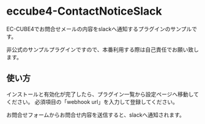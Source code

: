 # eccube4-ContactNoticeSlack

EC-CUBE4でお問合せメールの内容をslackへ通知するプラグインのサンプルです。

非公式のサンプルプラグインですので、本番利用する際は自己責任でお願い致します。

## 使い方
インストールと有効化が完了したら、プラグイン一覧から設定ページへ移動してください。
必須項目の「webhook url」を入力して登録してください。

お問合せフォームからお問合せ内容を送信すると、slackへ通知されます。
